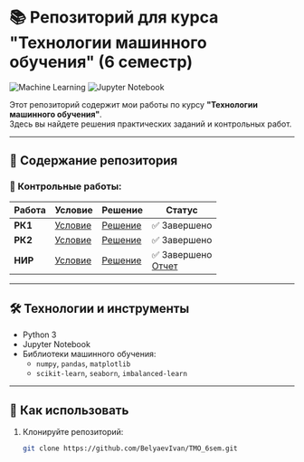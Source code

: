 # 📚 Репозиторий для курса "Технологии машинного обучения" (6 семестр)

![Machine Learning](https://img.shields.io/badge/-Machine%20Learning-FF6F00?style=flat&logo=python&logoColor=white)
![Jupyter Notebook](https://img.shields.io/badge/-Jupyter%20Notebook-F37626?style=flat&logo=jupyter&logoColor=white)

Этот репозиторий содержит мои работы по курсу **"Технологии машинного обучения"**.  
Здесь вы найдете решения практических заданий и контрольных работ.

---

## 📂 Содержание репозитория

### 📝 Контрольные работы:
| Работа | Условие | Решение | Статус |
|--------|---------|---------|--------|
| **РК1** | [Условие](https://github.com/BelyaevIvan/TMO_6sem/blob/%D1%80%D0%BA1/README.md) | [Решение](https://github.com/BelyaevIvan/TMO_6sem/blob/%D1%80%D0%BA1/rk1.ipynb) | ✅ Завершено |
| **РК2** | [Условие](https://github.com/BelyaevIvan/TMO_6sem/blob/%D1%80%D0%BA2/README.md) | [Решение](https://github.com/BelyaevIvan/TMO_6sem/blob/%D1%80%D0%BA2/rk2.ipynb) | ✅ Завершено |
| **НИР** | [Условие](https://github.com/BelyaevIvan/TMO_6sem/blob/%D0%9D%D0%98%D0%A0%D0%A1/README.md) | [Решение](https://github.com/BelyaevIvan/TMO_6sem/blob/%D0%9D%D0%98%D0%A0%D0%A1/nirs.ipynb) | ✅ Завершено<br>[Отчет](https://github.com/BelyaevIvan/TMO_6sem/blob/%D0%9D%D0%98%D0%A0%D0%A1/%D0%91%D0%B5%D0%BB%D1%8F%D0%B5%D0%B2%20%D0%98%D0%A35-63%D0%91%20%D0%BE%D1%82%D1%87%D0%B5%D1%82%20%D0%9D%D0%98%D0%A0%D0%A1.pdf) |

---

## 🛠 Технологии и инструменты
- Python 3
- Jupyter Notebook
- Библиотеки машинного обучения:
  - `numpy`, `pandas`, `matplotlib`
  - `scikit-learn`, `seaborn`, `imbalanced-learn`

---

## 📌 Как использовать
1. Клонируйте репозиторий:
   ```bash
   git clone https://github.com/BelyaevIvan/TMO_6sem.git

